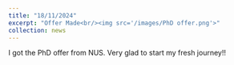 ```yaml
---
title: "18/11/2024"
excerpt: "Offer Made<br/><img src='/images/PhD offer.png'>"
collection: news
---
```


I got the PhD offer from NUS. Very glad to start my fresh journey!!
